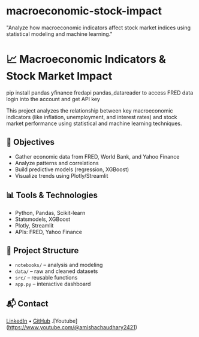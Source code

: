 # macroeconomic-stock-impact
"Analyze how macroeconomic indicators affect stock market indices using statistical modeling and machine learning."
# 📈 Macroeconomic Indicators & Stock Market Impact

pip install pandas yfinance fredapi pandas_datareader
to access FRED data login into the account and get API key







This project analyzes the relationship between key macroeconomic indicators (like inflation, unemployment, and interest rates) and stock market performance using statistical and machine learning techniques.

## 🚀 Objectives
- Gather economic data from FRED, World Bank, and Yahoo Finance
- Analyze patterns and correlations
- Build predictive models (regression, XGBoost)
- Visualize trends using Plotly/Streamlit

## 📊 Tools & Technologies
- Python, Pandas, Scikit-learn
- Statsmodels, XGBoost
- Plotly, Streamlit
- APIs: FRED, Yahoo Finance

## 📂 Project Structure
- `notebooks/` – analysis and modeling
- `data/` – raw and cleaned datasets
- `src/` – reusable functions
- `app.py` – interactive dashboard

## 📬 Contact
[LinkedIn](linkedin.com/in/amisha-chaudhari-9b4990244) • [GitHub]([https://github.com/YOUR_USERNAME](https://github.com/amishachaudhari)) .[Youtube] (https://www.youtube.com/@amishachaudhary2421)

